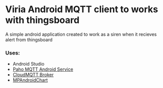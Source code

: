 # Viria Android MQTT client to works with thingsboard
A simple android application created to work as a siren when it recieves alert from thingsboard

### Uses:
- Android Studio
- [Paho MQTT Android Service](https://github.com/eclipse/paho.mqtt.android)
- [CloudMQTT Broker](https://www.cloudmqtt.com/)
- [MPAndroidChart](https://github.com/PhilJay/MPAndroidChart)

